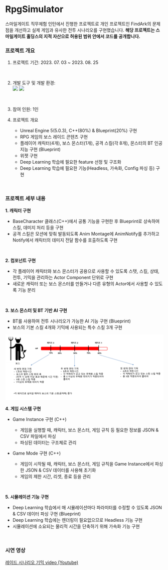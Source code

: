 # RpgSimulator
스마일게이트 직무체험 인턴에서 진행한 프로젝트로 개인 프로젝트인 FindArk의 문제점을 개선하고 실제 게임과 유사한 전투 시나리오를 구현했습니다. **해당 프로젝트는 스마일게이트 홀딩스의 지적 자산으로 허용된 범위 안에서 코드를 공개합니다.**

### 프로젝트 개요
1. 프로젝트 기간: 2023. 07. 03 ~ 2023. 08. 25
<br/>

2. 개발 도구 및 개발 환경: </br>
    <img src="https://img.shields.io/badge/UnrealEngine-0E1128?style=for-the-badge&logo=UnrealEngine&logoColor=white"> <img src="https://img.shields.io/badge/Windows-0078D6?style=for-the-badge&logo=Windows&logoColor=white">
<br/>

3. 참여 인원: 1인

4. 프로젝트 개요
    * Unreal Engine 5(5.0.3), C++(80%) & Blueprint(20%) 구현
    * RPG 게임의 보스 레이드 콘텐츠 구현
    * 플레이어 캐릭터(4개), 보스 몬스터(1개), 공격 스킬(각 8개), 몬스터의 BT 인공지능 구현 (Blueprint)
    * 위젯 구현
    * Deep Learning 학습에 필요한 feature 선정 및 구조화
    * Deep Learning 학습에 필요한 기능(Headless, 가속화, Config 파싱 등) 구현
<br/>

### 프로젝트 세부 내용
**1. 캐릭터 구현**
* BaseCharacter 클래스(C++)에서 공통 기능을 구현한 후 Blueprint로 상속하여 스킬, 데미지 처리 등을 구현
* 공격 스킬은 모션에 맞춰 발동되도록 Anim Montage에 AnimNotify를 추가하고 Notify에서 캐릭터의 데미지 전달 함수를 호출하도록 구현

<br/>

**2. 컴포넌트 구현**
* 각 플레이어 캐릭터와 보스 몬스터가 공용으로 사용할 수 있도록 스탯, 스킬, 상태, 전투, 기믹을 관리하는 Actor Component 단위로 구현
* 새로운 캐릭터 또는 보스 몬스터를 만들거나 다른 유형의 Actor에서 사용할 수 있도록 기능 분리
<br/>

**3. 보스 몬스터 및 BT 기반 AI 구현**
* BT를 사용하여 전투 시나리오가 가능한 AI 기능 구현 (Blueprint)
* 보스의 기본 스킬 4개와 기믹에 사용되는 특수 스킬 3개 구현
<img src=./assets/Scenario.png>

<br/>

**4. 게임 시스템 구현**
* Game Instance 구현 (C++)
    * 게임을 실행할 때, 캐릭터, 보스 몬스터, 게임 규칙 등 필요한 정보를 JSON & CSV 파일에서 파싱
    * 파싱된 데이터는 구조체로 관리

* Game Mode 구현 (C++)
    * 게임이 시작될 때, 캐릭터, 보스 몬스터, 게임 규칙을 Game Instance에서 파싱한 JSON & CSV 데이터를 사용해 초기화
    * 게임의 제한 시간, 리셋, 종료 등을 관리

<br/>

**5. 시뮬레이션 기능 구현**
* Deep Learning 학습에서 매 시뮬레이션마다 파라미터를 수정할 수 있도록 JSON & CSV 데이터 파싱 구현 (Blueprint)
* Deep Learning 학습에는 렌더링이 필요없으므로 Headless 기능 구현
* 시뮬레이션에 소요되는 물리적 시간을 단축하기 위해 가속화 기능 구현
<br/>

### 시연 영상
[레이드 시나리오 기믹 video (Youtube)](https://youtu.be/ECHzW10TmL4)